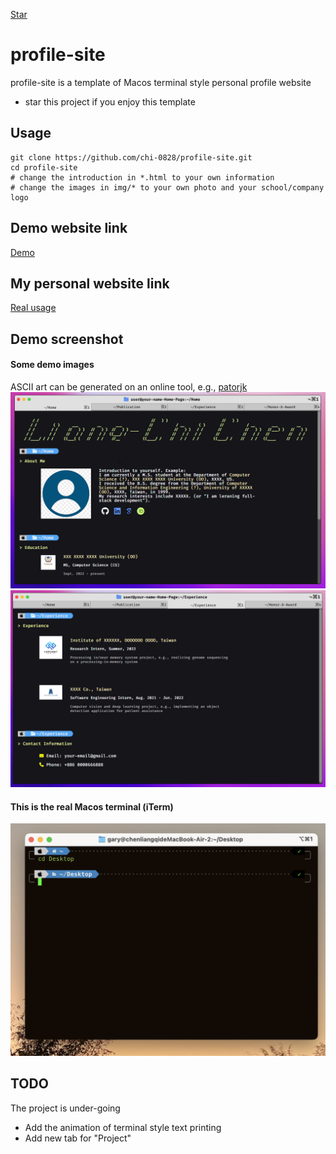 <!-- Place this tag where you want the button to render. -->
<a class="github-button" href="https://github.com/chi-0828/profile-site" data-icon="octicon-star" aria-label="Star chi-0828/profile-site on GitHub">Star</a>
# profile-site
profile-site is a template of Macos terminal style personal profile website
- star this project if you enjoy this template

## Usage
``` shell=
git clone https://github.com/chi-0828/profile-site.git
cd profile-site
# change the introduction in *.html to your own information
# change the images in img/* to your own photo and your school/company logo
```

## Demo website link
[Demo](https://chi-0828.github.io/profile-site/)
## My personal website link
[Real usage](https://lcchen.me)

## Demo screenshot
#### Some demo images
ASCII art can be generated on an online tool, e.g., [patorjk](https://patorjk.com/software/taag/#p=display&f=Graffiti&t=Type%20Something%20)
![image](img/demo.png)
![image](img/demo2.png)
#### This is the real Macos terminal (iTerm)
![image](img/terminal.png)


## TODO
The project is under-going
- Add the animation of terminal style text printing
- Add new tab for "Project"
